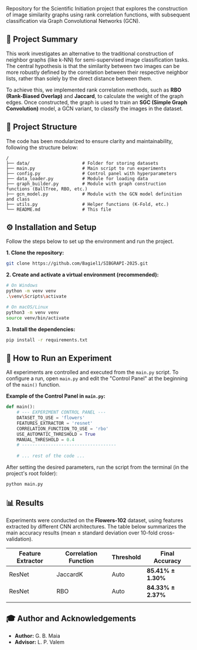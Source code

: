 Repository for the Scientific Initiation project that explores the construction of image similarity graphs using rank correlation functions, with subsequent classification via Graph Convolutional Networks (GCN).

## 📝 Project Summary

This work investigates an alternative to the traditional construction of neighbor graphs (like k-NN) for semi-supervised image classification tasks. The central hypothesis is that the similarity between two images can be more robustly defined by the correlation between their respective neighbor lists, rather than solely by the direct distance between them.

To achieve this, we implemented rank correlation methods, such as **RBO (Rank-Biased Overlap)** and **Jaccard**, to calculate the weight of the graph edges. Once constructed, the graph is used to train an **SGC (Simple Graph Convolution)** model, a GCN variant, to classify the images in the dataset.

## 📂 Project Structure

The code has been modularized to ensure clarity and maintainability, following the structure below:

```
/
├── data/                    # Folder for storing datasets 
├── main.py                  # Main script to run experiments
├── config.py                # Control panel with hyperparameters
├── data_loader.py           # Module for loading data
├── graph_builder.py         # Module with graph construction functions (BallTree, RBO, etc.)
├── gcn_model.py             # Module with the GCN model definition and class
├── utils.py                 # Helper functions (K-Fold, etc.)
└── README.md                # This file
```

## ⚙️ Installation and Setup

Follow the steps below to set up the environment and run the project.

**1. Clone the repository:**
```bash
git clone https://github.com/Bagiel1/SIBGRAPI-2025.git
```

**2. Create and activate a virtual environment (recommended):**
```bash
# On Windows
python -m venv venv
.\venv\Scripts\activate

# On macOS/Linux
python3 -m venv venv
source venv/bin/activate
```

**3. Install the dependencies:**
```bash
pip install -r requirements.txt
```

## 🚀 How to Run an Experiment

All experiments are controlled and executed from the `main.py` script. To configure a run, open `main.py` and edit the "Control Panel" at the beginning of the `main()` function.

**Example of the Control Panel in `main.py`:**
```python
def main():
    # --- EXPERIMENT CONTROL PANEL ---
    DATASET_TO_USE = 'flowers'
    FEATURES_EXTRACTOR = 'resnet'
    CORRELATION_FUNCTION_TO_USE = 'rbo'
    USE_AUTOMATIC_THRESHOLD = True
    MANUAL_THRESHOLD = 0.4
    # ------------------------------------
    
    # ... rest of the code ...
```

After setting the desired parameters, run the script from the terminal (in the project's root folder):
```bash
python main.py
```

## 📊 Results

Experiments were conducted on the **Flowers-102** dataset, using features extracted by different CNN architectures. The table below summarizes the main accuracy results (mean ± standard deviation over 10-fold cross-validation).

| Feature Extractor | Correlation Function | Threshold | Final Accuracy          |
|-------------------|----------------------|-----------|-------------------------|
| ResNet            | JaccardK             | Auto      | **85.41% ± 1.30%** |
| ResNet            | RBO                  | Auto      | **84.33% ± 2.37%** |
|                   |                      |           |                    |

## 🎓 Author and Acknowledgements

* **Author:** G. B. Maia
* **Advisor:** L. P. Valem
